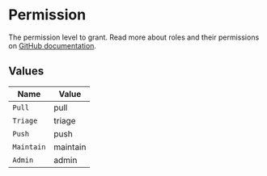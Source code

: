 # Permission

The permission level to grant. Read more about roles and their permissions on [GitHub documentation](https://docs.github.com/en/organizations/managing-user-access-to-your-organizations-repositories/managing-repository-roles/repository-roles-for-an-organization#permissions-for-each-role).


## Values

| Name       | Value      |
| ---------- | ---------- |
| `Pull`     | pull       |
| `Triage`   | triage     |
| `Push`     | push       |
| `Maintain` | maintain   |
| `Admin`    | admin      |